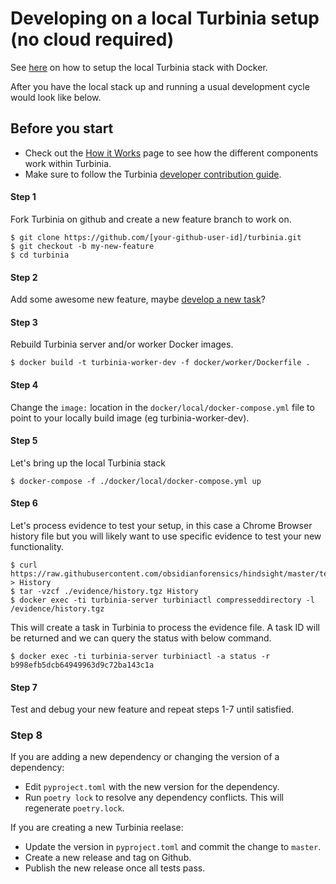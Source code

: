# Developing on a local Turbinia setup (no cloud required)

See [here](../user/turbinia-local-stack.md) on how to setup the local Turbinia stack with Docker.

After you have the local stack up and running a usual development cycle would look like below.

## Before you start
*   Check out the [How it Works](../user/how-it-works.md) page to see how the different
    components work within Turbinia.
*   Make sure to follow the Turbinia
    [developer contribution guide](contributing.md).

#### Step 1
Fork Turbinia on github and create a new feature branch to work on.
```
$ git clone https://github.com/[your-github-user-id]/turbinia.git
$ git checkout -b my-new-feature
$ cd turbinia
```
#### Step 2
Add some awesome new feature, maybe [develop a new task](./developing-new-tasks.md)?
#### Step 3
Rebuild Turbinia server and/or worker Docker images.
```
$ docker build -t turbinia-worker-dev -f docker/worker/Dockerfile .
```
#### Step 4
Change the ```image:``` location in the ```docker/local/docker-compose.yml``` file to point to your locally build image (eg turbinia-worker-dev).

#### Step 5
Let's bring up the local Turbinia stack 
```
$ docker-compose -f ./docker/local/docker-compose.yml up
```
#### Step 6
Let's process evidence to test your setup, in this case a Chrome Browser history file but you will likely want to use specific evidence to test your new functionality.
```
$ curl https://raw.githubusercontent.com/obsidianforensics/hindsight/master/tests/fixtures/profiles/60/History > History
$ tar -vzcf ./evidence/history.tgz History
$ docker exec -ti turbinia-server turbiniactl compresseddirectory -l /evidence/history.tgz
```
This will create a task in Turbinia to process the evidence file. A task ID will be returned and we can query the status with below command.
```
$ docker exec -ti turbinia-server turbiniactl -a status -r b998efb5dcb64949963d9c72ba143c1a
```
#### Step 7
Test and debug your new feature and repeat steps 1-7 until satisfied. 

### Step 8
If you are adding a new dependency or changing the version of a dependency:

*   Edit ```pyproject.toml``` with the new version for the dependency.
*   Run ```poetry lock``` to resolve any dependency conflicts. This will regenerate ```poetry.lock```.

If you are creating a new Turbinia reelase:

*   Update the version in ```pyproject.toml``` and commit the change to ```master```.
*   Create a new release and tag on Github.
*   Publish the new release once all tests pass.